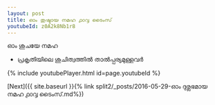 ```yaml
---
layout: post
title: ഓം തുഷ്ടായ നമഹ ൧൦൮ ടൈംസ്
youtubeId: z0A2k8Nb1r8
---
```

 
 
 ഓം ശുചയേ നമഹ 
 
 -  പ്രകൃതിയിലെ ശുചിത്വത്തിൽ താൽപ്പര്യമുള്ളവർ 
 
  
 
  
 
 
 
 
 
 


{% include youtubePlayer.html id=page.youtubeId %}
 
[Next]({{ site.baseurl }}{% link  split2/_posts/2016-05-29-ഓം ദുര്ലഭമായ നമഹ ൧൦൮ ടൈംസ്.md%})
 
